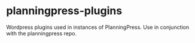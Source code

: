 planningpress-plugins
=====================

Wordpress plugins used in instances of PlanningPress.  Use in conjunction with the planningpress repo.
